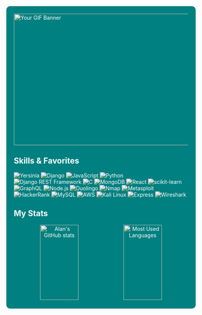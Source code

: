 <div style="background-color: teal; padding: 20px; border-radius: 10px; color: white;">
    <img src="https://media1.tenor.com/m/xiWD7lkCTIcAAAAd/trees-windy.gif" alt="Your GIF Banner" width="1000" height="350">
    
## Skills &  Favorites
![Yersinia](https://img.shields.io/badge/yersinia-%23092E2E.svg?style=for-the-badge&logo=yersinia&logoColor=white)
![Django](https://img.shields.io/badge/django-%23092E2E.svg?style=for-the-badge&logo=django&logoColor=white)
![JavaScript](https://img.shields.io/badge/javascript-%23323330.svg?style=for-the-badge&logo=javascript&logoColor=%23F7DF1E)
![Python](https://img.shields.io/badge/python-3670A0?style=for-the-badge&logo=python&logoColor=ffdd54)
![Django REST Framework](https://img.shields.io/badge/django%20rest%20framework-%23092E2E.svg?style=for-the-badge&logo=django&logoColor=white)
![C](https://img.shields.io/badge/c-%2300599C.svg?style=for-the-badge&logo=c&logoColor=white)
![MongoDB](https://img.shields.io/badge/mongodb-%2347A248.svg?style=for-the-badge&logo=mongodb&logoColor=white)
![React](https://img.shields.io/badge/react-%2320232a.svg?style=for-the-badge&logo=react&logoColor=%2361DAFB)
![scikit-learn](https://img.shields.io/badge/scikit--learn-F7931E.svg?style=for-the-badge&logo=scikit-learn&logoColor=white)
![GraphQL](https://img.shields.io/badge/-GraphQL-E10098?style=for-the-badge&logo=graphql&logoColor=white)
![Node.js](https://img.shields.io/badge/node.js-%2300B748.svg?style=for-the-badge&logo=node.js&logoColor=white)
![Duolingo](https://img.shields.io/badge/duolingo-%2348A83B.svg?style=for-the-badge&logo=duolingo&logoColor=white)
![Nmap](https://img.shields.io/badge/nmap-%234EAA1E.svg?style=for-the-badge&logo=nmap&logoColor=white)
![Metasploit](https://img.shields.io/badge/metasploit-%23E74C3C.svg?style=for-the-badge&logo=metasploit&logoColor=white)
![HackerRank](https://img.shields.io/badge/hackerrank-%2345B31C.svg?style=for-the-badge&logo=hackerrank&logoColor=white)
![MySQL](https://img.shields.io/badge/mysql-%234479A1.svg?style=for-the-badge&logo=mysql&logoColor=white)
![AWS](https://img.shields.io/badge/aws-%23232F7E.svg?style=for-the-badge&logo=amazon-aws&logoColor=white)
![Kali Linux](https://img.shields.io/badge/kali%20linux-%233F5B93.svg?style=for-the-badge&logo=kali-linux&logoColor=white)
![Express](https://img.shields.io/badge/express-%23404D59.svg?style=for-the-badge&logo=express&logoColor=white)
![Wireshark](https://img.shields.io/badge/wireshark-%23D77B7E.svg?style=for-the-badge&logo=wireshark&logoColor=white)

## My Stats
<div align="center">
    <img src="https://github-readme-stats.vercel.app/api?username=alankamei&theme=shades-of-purple&show_icons=true" alt="Alan's GitHub stats" width="47%" height="200">
    <img src="https://github-readme-stats.vercel.app/api/top-langs/?username=alankamei&layout=compact&theme=shades-of-purple" alt="Most Used Languages" width="47%" height="200">
</div>



</div>
